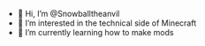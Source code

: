 - 👋 Hi, I’m @Snowballtheanvil
- 👀 I’m interested in the technical side of Minecraft
- 🌱 I’m currently learning how to make mods
